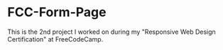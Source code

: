 # FCC-Form-Page
This is the 2nd project I worked on during my "Responsive Web Design Certification" at FreeCodeCamp.
